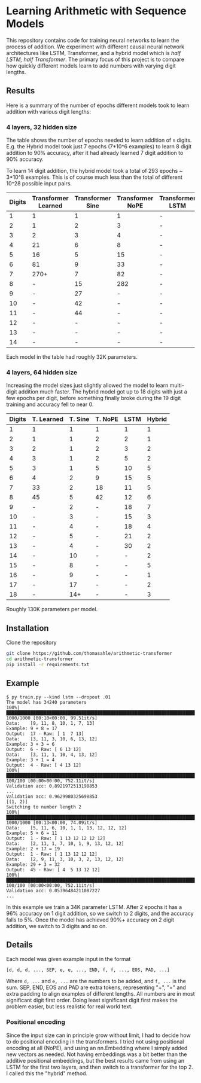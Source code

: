 # Learning Arithmetic with Sequence Models
This repository contains code for training neural networks to learn the process of addition.
We experiment with different causal neural network architectures like LSTM, Transformer, and a hybrid model which is *half LSTM, half Transformer*.
The primary focus of this project is to compare how quickly different models learn to add numbers with varying digit lengths.

## Results
Here is a summary of the number of epochs different models took to learn addition with various digit lengths:

### 4 layers, 32 hidden size
The table shows the number of epochs needed to learn addition of `n` digits.
E.g. the Hybrid model took just 7 epochs (7*10^6 examples) to learn 8 digit addition to 90% accuracy, after it had already learned 7 digit addition to 90% accuracy.

To learn 14 digit addition, the hybrid model took a total of 293 epochs ~ 3*10^8 examples.
This is of course much less than the total of different 10^28 possible input pairs.

|Digits| Transformer Learned | Transformer Sine | Transformer NoPE | Transformer LSTM | LSTM | Hybrid |
| --- | --- | --- | --- | --- | --- | --- |
| 1 | 1 | 1 | 1 | - | 1 | 1 |
| 2 | 1 | 2 | 3 | - | 2 | 2 |
| 3 | 2 | 3 | 4 | - | 7 | 3 |
| 4 | 21 | 6 | 8 | - | 11 | 5 |
| 5 | 16 | 5 | 15 | - | 24 | 8 |
| 6 | 81 | 9 | 33 | - | 59 | 9 |
| 7 | 270+ | 7 | 82 | - | 52 | 8 |
| 8 | - | 15 | 282 | - | - | 7 |
| 9 | - | 27 | - | - | - | 11 |
| 10 | - | 42 | - | - | - | 20 |
| 11 | - | 44 | - | - | - | 33 |
| 12 | - | - | - | - | - | 34 |
| 13 | - | - | - | - | - | 48 |
| 14 | - | - | - | - | - | 103 |

Each model in the table had roughly 32K parameters.

### 4 layers, 64 hidden size

Increasing the model sizes just slightly allowed the model to learn multi-digit addition much faster.
The hybrid model got up to 18 digits with just a few epochs per digit, before something finally broke during the 19 digit training and accuracy fell to near 0.

|Digits| T. Learned | T. Sine | T. NoPE | LSTM | Hybrid |
| --- | --- | --- | --- | --- | --- |
| 1 | 1 | 1 | 1 | 1 | 1 |
| 2 | 1 | 1 | 2 | 2 | 1 |
| 3 | 2 | 1 | 2 | 3 | 2 |
| 4 | 3 | 1 | 2 | 5 | 2 |
| 5 | 3 | 1 | 5 | 10 | 5 |
| 6 | 4 | 2 | 9 | 15 | 5 |
| 7 | 33 | 2 | 18 | 11 | 5 |
| 8 | 45 | 5 | 42 | 12 | 6 |
| 9 | - | 2 | - | 18 | 7 |
| 10 | - | 3 | - | 15 | 3 |
| 11 | - | 4 | - | 18 | 4 |
| 12 | - | 5 | - | 21 | 2 |
| 13 | - | 4 | - | 30 | 2 |
| 14 | - | 10 | - | - | 2 |
| 15 | - | 8 | - | - | 5 |
| 16 | - | 9 | - | - | 1 |
| 17 | - | 17 | - | - | 2 |
| 18 | - | 14+ | - | - | 3 |

Roughly 130K parameters per model.

## Installation
Clone the repository

```bash
git clone https://github.com/thomasahle/arithmetic-transformer
cd arithmetic-transformer
pip install -r requirements.txt
```

## Example

```
$ py train.py --kind lstm --dropout .01
The model has 34240 parameters
100%|███████████████████████████████████████████████████████████████████████████████████████████| 1000/1000 [00:10<00:00, 99.51it/s]
Data:    [9, 11, 8, 10, 1, 7, 13]
Example: 9 + 8 = 17
Output:  17 - Raw: [ 1  7 13]
Data:    [3, 11, 3, 10, 6, 13, 12]
Example: 3 + 3 = 6
Output:  6 - Raw: [ 6 13 12]
Data:    [3, 11, 1, 10, 4, 13, 12]
Example: 3 + 1 = 4
Output:  4 - Raw: [ 4 13 12]
100%|████████████████████████████████████████████████████████████████████████████████████████████| 100/100 [00:00<00:00, 752.11it/s]
Validation acc: 0.8921972513198853
...
Validation acc: 0.9629980325698853
[(1, 2)]
Switching to number length 2
100%|███████████████████████████████████████████████████████████████████████████████████████████| 1000/1000 [00:13<00:00, 74.09it/s]
Data:    [5, 11, 6, 10, 1, 1, 13, 12, 12, 12]
Example: 5 + 6 = 11
Output:  1 - Raw: [ 1 13 12 12 12 12]
Data:    [2, 11, 1, 7, 10, 1, 9, 13, 12, 12]
Example: 2 + 17 = 19
Output:  1 - Raw: [ 1 13 12 12 12]
Data:    [2, 9, 11, 3, 10, 3, 2, 13, 12, 12]
Example: 29 + 3 = 32
Output:  45 - Raw: [ 4  5 13 12 12]
100%|████████████████████████████████████████████████████████████████████████████████████████████| 100/100 [00:00<00:00, 752.11it/s]
Validation acc: 0.05396484211087227
...
```

In this example we train a 34K parameter LSTM.
After 2 epochs it has a 96% accuracy on 1 digit addition, so we switch to 2 digits, and the accuracy falls to 5%.
Once the model has achieved 90%+ accuracy on 2 digit addition, we switch to 3 digits and so on.

## Details

Each model was given example input in the format
```
[d, d, d, ..., SEP, e, e, ..., END, f, f, ..., EOS, PAD, ...]
```
Where `d, ...` and `e, ...` are the numbers to be added, and `f, ...` is the sum.
SEP, END, EOS and PAD are extra tokens, representing "+", "=" and extra padding to align examples of different lengths.
All numbers are in most significant digit first order.
Doing least significant digit first makes the problem easier, but less realistic for real world text.

### Positional encoding

Since the input size can in principle grow without limit, I had to decide how to do positional encoding in the transformers.
I tried not using positional encoding at all (NoPE), and using an nn.Embedding where I simply added new vectors as needed.
Not having embeddings was a bit better than the additive positional embeddings, but the best results came from using an LSTM for the first two layers, and then switch to a transformer for the top 2. I called this the "hybrid" method.
